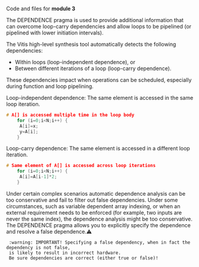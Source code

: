 Code and files for **module 3**

The DEPENDENCE pragma is used to provide additional information that can overcome loop-carry dependencies and allow loops to be pipelined (or pipelined with lower initiation intervals).

The Vitis high-level synthesis tool automatically detects the following dependencies:

+ Within loops (loop-independent dependence), or
+ Between different iterations of a loop (loop-carry dependence).

These dependencies impact when operations can be scheduled, especially during function and loop pipelining.

Loop-independent dependence: The same element is accessed in the same loop iteration.
```cpp
# A[] is accessed multiple time in the loop body
    for (i=0;i<N;i++) {
     A[i]=x;
     y=A[i];
    }
```
Loop-carry dependence: The same element is accessed in a different loop iteration.
```cpp
# Same element of A[] is accessed across loop iterations 
    for (i=0;i<N;i++) {
     A[i]=A[i-1]*2;
    }
```
Under certain complex scenarios automatic dependence analysis can be too conservative and fail to filter out false dependencies. Under some circumstances, such as variable dependent array indexing, or when an external requirement needs to be enforced (for example, two inputs are never the same index), the dependence analysis might be too conservative. The DEPENDENCE pragma allows you to explicitly specify the dependence and resolve a false dependence.:warning:

     :warning: IMPORTANT! Specifying a false dependency, when in fact the dependency is not false, 
     is likely to result in incorrect hardware. 
     Be sure dependencies are correct (either true or false)!
